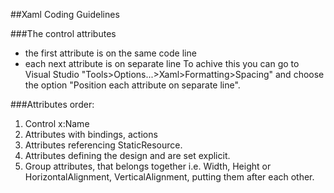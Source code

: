 ﻿##Xaml Coding Guidelines

###The control attributes
- the first attribute is on the same code line
- each next attribute is on separate line
To achive this you can go to Visual Studio "Tools>Options...>Xaml>Formatting>Spacing" and choose the option "Position each attribute on separate line".

###Attributes order:
1. Control x:Name
2. Attributes with bindings, actions
3. Attributes referencing StaticResource.
4. Attributes defining the design and are set explicit.
5. Group attributes, that belongs together i.e. Width, Height or HorizontalAlignment, VerticalAlignment, putting them after each other.